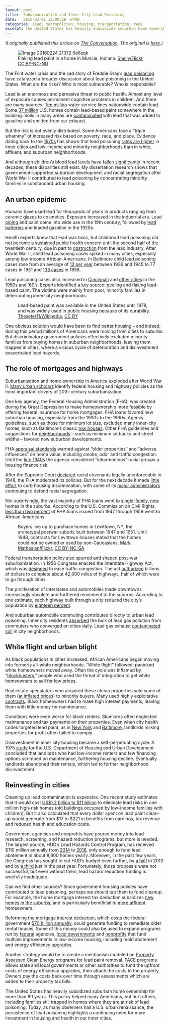 ```yaml
---
layout: post
title:  Suburbanization and Inner City Lead Poisoning
date:   2016-03-01 12:00:00 -0400
categories: lead; metropolitan; housing; transportation; race
excerpt: The United States has heavily subsidized suburban home ownership for more than 80 years. This policy helped many Americans, but hurt others, including families still trapped in homes where they are at risk of lead poisoning. Today, as many observers hail a U.S. urban renaissance, the persistence of lead poisoning highlights a continuing need for more investment in housing and health in our inner cities.
---
```


<p style="font-style:italic">(I originally published this article on <a href="http://theconversation.com">The Conversation</a>. The original is <a href="https://theconversation.com/the-surprising-link-between-postwar-suburban-development-and-todays-inner-city-lead-poisoning-54453">here</a>.)</p>
  <figure>
    <img src="https://cdn.theconversation.com/files/112817/width754/image-20160224-21372-6e6zqk.jpg" alt="Image 20160224 21372 6e6zqk" />
      <figcaption>
        Flaking lead paint in a home in Muncie, Indiana.
        <span class="attribution"><a class="source" href="https://www.flickr.com/photos/cat-sidh/2549088959/in/photolist-4TfKkD-2XDQzF-3rhPiM-PvEL-PvSk-6H9oAy-4sZaGQ-4sZaEQ-4sZaBC-4sZaz9-7LP7zr-4T3oQb-DqVF-pNoALH-DqVC-6H5nyR-6H5n5g-C9bkNm-2Rzrw-bm8rVu-bm8rXG-6H5k9X-bm8s2E-ouBUs-rwGDFn-53K9mc-CtGQ2J-ruvTRf-oVuph9-psUTwq-r1J5t4-mwHPc-7zojY6-axqx8b-65xkmP-7UqZGn-67NaSm-67HV66-4xwqVJ-mayYWR-6j9QYP-pTCf67-pTCeHd-a5FMNo-e2NBG9-6A2SuF-9ZRZUk-7UWobu-v9J6V4-dHbkr3">Shelly/Flickr</a>, <a class="license" href="http://creativecommons.org/licenses/by-nc-nd/4.0/">CC BY-NC-ND</a></span>
      </figcaption>
  </figure>

<p>The Flint water crisis and the sad story of Freddie Gray’s <a href="http://time.com/3845837/baltimore-lead-contamination/">lead poisoning</a> have catalyzed a broader discussion about lead poisoning in the United States. What are the risks? Who is most vulnerable? Who is responsible? </p>

<p>Lead is an enormous and pervasive threat to public health. Almost any level of exposure causes permanent cognitive problems in children. And there are many sources. <a href="http://www.epa.gov/sites/production/files/2015-11/documents/lcrwgmeetsummarynov2014.pdf">Ten million</a> water service lines nationwide contain lead. Some <a href="http://portal.hud.gov/hudportal/documents/huddoc?id=AHHS_Report.pdf">37 million</a> U.S. homes contain lead-based paint somewhere in the building. Soils in many areas are <a href="http://www.sciencedirect.com/science/article/pii/S016041201000156X">contaminated</a> with lead that was added to gasoline and emitted from car exhaust.</p>

<p>But the risk is not evenly distributed. Some Americans face a “triple whammy” of increased risk based on poverty, race, and place. Evidence dating back to the <a href="http://www.cdc.gov/nchs/data/ad/ad079acc.pdf">1970s</a> has shown that lead poisoning <a href="http://sre.sagepub.com/content/early/2015/10/15/2332649215608873.abstract">rates are higher</a> in inner cities and low-income and minority neighborhoods than in white, affluent, and suburban neighborhoods. </p>

<p>And although children’s blood lead levels have <a href="http://www.cdc.gov/mmwr/preview/mmwrhtml/mm6213a3.htm">fallen significantly</a> in recent decades, these disparities still exist. My dissertation research shows that government-supported suburban development and racial segregation after World War II contributed to lead poisoning by concentrating minority families in substandard urban housing.</p>

<h2>An urban epidemic</h2>

<p>Humans have used lead for thousands of years in products ranging from ceramic glazes to cosmetics. Exposure increased in the industrial era. Lead <a href="http://www.nber.org/papers/w9549">piping</a> and paint came into wide use in the 19th century, followed by <a href="https://envhis.oxfordjournals.org/content/20/1/29.short">lead batteries</a> and leaded gasoline in the 1920s. </p>

<p>Health experts knew that lead was toxic, but childhood lead poisoning did not become a sustained public health concern until the second half of the twentieth century, due in part to <a href="http://www.ncbi.nlm.nih.gov/pmc/articles/PMC1446124/pdf/10630135.pdf">obstruction</a> from the lead industry. After World War II, child lead poisoning cases spiked in many cities, especially among low-income African-Americans. In Baltimore child lead poisoning cases rose from an average of <a href="http://health.baltimorecity.gov/sites/default/files/City%20of%20Baltimore%20142nd%20Annual%20Report%20of%20The%20Department%20of%20Health.pdf">12 per year</a> between 1936 and 1945 to 77 cases in 1951 and <a href="http://health.baltimorecity.gov/sites/default/files/City%20of%20Baltimore%20144th%20Annual%20Report%20of%20The%20Department%20of%20Health.pdf">133 cases</a> in 1958. </p>

<p>Lead poisoning cases also increased in <a href="http://www.ncbi.nlm.nih.gov/pubmed/16144958">Cincinnati</a> and <a href="http://pediatrics.aappublications.org/content/22/4/756">other cities</a> in the 1950s and ‘60’s. Experts identified a key source: peeling and flaking lead-based paint. The victims were mainly from poor, minority families in deteriorating inner-city neighborhoods. </p>

<figure class="align-right ">
            <img alt="" src="https://cdn.theconversation.com/files/112819/width237/image-20160224-21372-fpsg6d.jpg">
            <figcaption>
              <span class="caption">Lead-based paint was available in the United States until 1978, and was widely used in public housing because of its durability.</span>
              <span class="attribution"><a class="source" href="https://en.wikipedia.org/wiki/Lead_paint#/media/File:Lead_Paint2.JPG">Theseter11/Wikipedia</a>, <a class="license" href="http://creativecommons.org/licenses/by/4.0/">CC BY</a></span>
            </figcaption>
          </figure>

<p>One obvious solution would have been to find better housing – and indeed, during this period millions of Americans were moving from cities to suburbs. But discriminatory government policies effectively excluded minority families from buying homes in suburban neighborhoods, leaving them trapped in cities, where a vicious cycle of deterioration and disinvestment exacerbated lead hazards.</p>

<h2>The role of mortgages and highways</h2>

<p>Suburbanization and home ownership in America exploded after World War II. <a href="http://local.provplan.org/pp170/materials_2011/Week%202/TheAmericanMetropolisatCentury'sEnd-Fishman.pdf">Many urban scholars</a> identify federal housing and highway policies as the most important drivers of 20th-century suburbanization. </p>

<p>One key agency, the Federal Housing Administration (FHA), was created during the Great Depression to make homeownership more feasible by offering federal insurance for home mortgages. FHA loans favored new suburban housing, especially from the 1930s to the 1960s. Agency guidelines, such as those for minimum lot size, excluded many inner-city homes, such as Baltimore’s classic <a href="http://www.csun.edu/%7Erdavids/350fall08/350readings/Jackson_Federal_Subsidy_and_Suburban_Dream.pdf">row houses</a>. Other FHA guidelines and suggestions for <a href="http://web.mit.edu/ebj/www/doc/JAPAv61n1.pdf">neighborhoods</a> – such as minimum setbacks and street widths – favored new suburban developments. </p>

<p>FHA <a href="http://www.csun.edu/%7Erdavids/350fall08/350readings/Jackson_Federal_Subsidy_and_Suburban_Dream.pdf">appraisal standards</a> warned against “older properties” and “adverse influences” on home value, including smoke, odor and traffic congestion. Until the <a href="http://archives.ubalt.edu/aclu/pdf/Plex48.pdf">late 1940s</a> the agency considered “inharmonious” racial groups a housing finance risk. </p>

<p>After the Supreme Court <a href="http://www.bostonfairhousing.org/timeline/1948-Shelley-v-Kramer.html">declared</a> racial covenants legally unenforceable in 1948, the FHA moderated its policies. But for the next decade it made <a href="http://archives.ubalt.edu/aclu/pdf/Plex48.pdf">little effort</a> to curb housing discrimination, with some of its <a href="http://www.prrac.org/pdf/freund.pdf">major administrators</a> continuing to defend racial segregation. </p>

<p>Not surprisingly, the vast majority of FHA loans went to <a href="http://www.csun.edu/%7Erdavids/350fall08/350readings/Jackson_Federal_Subsidy_and_Suburban_Dream.pdf">single-family</a>, <a href="http://www.nber.org/chapters/c2342.pdf">new</a> homes in the suburbs. According to the U.S. Commission on Civil Rights, <a href="http://www.epi.org/publication/making-ferguson/">less than two percent</a> of FHA loans issued from 1947 through 1959 went to African-Americans.  </p>

<figure class="align-center ">
            <img alt="" src="https://cdn.theconversation.com/files/112823/width754/image-20160224-16464-1wkjbnh.jpg">
            <figcaption>
              <span class="caption">Buyers line up to purchase homes in Levittown, NY, the archetypal postwar suburb, built between 1947 and 1951. Until 1948, contracts for Levittown houses stated that the homes could not be owned or used by non-Caucasians.</span>
              <span class="attribution"><a class="source" href="https://www.flickr.com/photos/markgregory/12901942324/in/album-72157630764289084/">Mark Mathosian/Flickr</a>, <a class="license" href="http://creativecommons.org/licenses/by-nc-sa/4.0/">CC BY-NC-SA</a></span>
            </figcaption>
          </figure>

<p>Federal transportation policy also spurred and shaped post-war suburbanization. In 1956 Congress enacted the Interstate Highway Act, which was <a href="https://www.fhwa.dot.gov/infrastructure/originalintent.cfm">designed</a> to ease traffic  congestion. The act <a href="http://www.historysouth.org/wp-content/uploads/2015/12/The-Other-22Subsidized-Housing22-Federal-Aid-To-Suburbanization-.pdf">authorized</a> billions of dollars to complete about 42,000 miles of highways, half of which were to go through cities. </p>

<p>The proliferation of interstates and automobiles made downtowns increasingly obsolete and furthered movement to the suburbs. According to one estimate, each highway built through a city reduced the city’s population by <a href="http://econpapers.repec.org/article/oupqjecon/v_3a122_3ay_3a2007_3ai_3a2_3ap_3a775-805..htm">eighteen percent</a>.</p>

<p>And suburban automobile commuting contributed directly to urban lead poisoning. Inner city residents <a href="https://books.google.com/books?id=vcXUAAAAMAAJ">absorbed</a> the bulk of lead gas pollution from commuters who converged on cities daily. Lead gas exhaust <a href="http://www.macalester.edu/%7Ekuwata/classes/2011-12/Chem%20222/Mielke%20American%20Scientist.pdf">contaminated soil</a> in city neighborhoods. </p>

<h2>White flight and urban blight</h2>

<p>As black populations in cities increased, African Americans began moving into formerly all-white neighborhoods. “White flight” followed: panicked white homeowners moved away. Often the cycle was inflamed by “<a href="http://www.encyclopedia.chicagohistory.org/pages/147.html">blockbusters</a>,” people who used the threat of integration to get white homeowners to sell for low prices. </p>

<p>Real estate speculators who acquired these cheap properties sold some of them (<a href="http://archives.ubalt.edu/bni/pdf/6-1-13.pdf">at inflated prices</a>) to minority buyers. Many used highly exploitative <a href="http://www.blackpast.org/perspectives/race-family-and-real-estate-beryl-satters-family-properties">contracts</a>. Black homeowners had to make high interest payments, leaving them with little money for maintenance.  </p>

<p>Conditions were even worse for black renters.  Slumlords often neglected  maintenance and tax payments on their properties. Even when city health codes targeted lead paint, as in <a href="https://news.google.com/newspapers?nid=1299&amp;dat=19690925&amp;id=xuwjAAAAIBAJ&amp;sjid=K4wDAAAAIBAJ&amp;pg=4558,2090106&amp;hl=en">New York</a> and <a href="https://news.google.com/newspapers?nid=2205&amp;dat=19660122&amp;id=a-hfAAAAIBAJ&amp;sjid=AAMGAAAAIBAJ&amp;pg=657,458908&amp;hl=en">Baltimore</a>, landlords milking properties for profit often failed to comply.</p>

<p>Disinvestment in inner city housing became a self-perpetuating cycle. A 1975 <a href="http://archives.ubalt.edu/aclu/pdf/Plex532.pdf">study</a> for the U.S. Department of Housing and Urban Development concluded that landlords who had low-income renters and few financing options scrimped on maintenance, furthering housing decline. Eventually landlords abandoned their rentals, which led to further neighborhood disinvestment.</p>

<h2>Reinvesting in cities</h2>

<p>Cleaning up lead contamination is expensive. One recent study estimates that it would cost <a href="http://www.ncbi.nlm.nih.gov/pmc/articles/PMC2717145/pdf/ehp-117-1162.pdf">US$1.2 billion to $11 billion</a> to eliminate lead risks in one million high-risk homes (old buildings occupied by low-income families with children). But it also calculated that every dollar spent on lead paint clean-up would generate from $17 to $221 in benefits from earnings, tax revenue and reduced health and education costs.</p>

<p>Government agencies and nonprofits have poured money into lead research, screening, and hazard reduction programs, but more is needed. The largest source, HUD’s Lead Hazards Control Program, has received $110 million annually from <a href="https://portal.hud.gov/hudportal/documents/huddoc?id=fy15cj_lead_hzrd_cntrl.pdf">2014</a> to <a href="https://portal.hud.gov/hudportal/documents/huddoc?id=34-LeadHazardReduction.pdf">2016</a>, only enough to fund lead abatement in about 8,800 homes yearly. Moreover, in the past few years, the Congress has sought to cut HUD’s budget even further, by <a href="http://thinkprogress.org/economy/2013/07/16/2307251/austerity-is-leaving-children-sick-with-lead-poisoning/">a half</a> in 2013 and by <a href="http://www.businessinsider.com/house-approves-spending-cuts-amtrak-2015-6">a third</a> just in the past year. Fortunately, those proposals were not successful, but even without them, lead hazard reduction funding is woefully inadequate. </p>

<p>Can we find other sources? Since government housing policies have contributed to lead poisoning, perhaps we should tap them to fund cleanup. For example, the home mortgage interest tax deduction subsidizes <a href="http://papers.ssrn.com/sol3/papers.cfm?abstract_id=258238">new homes in the suburbs</a>, and is particularly beneficial to <a href="http://web.stanford.edu/group/scspi/_media/pdf/Reference%20Media/Dwyer_2007.pdf">more affluent</a> homeowners. </p>

<p>Reforming the mortgage interest deduction, which costs the federal government <a href="http://www.cbpp.org/research/mortgage-interest-deduction-is-ripe-for-reform">$70 billion annually</a>, could generate funding to remediate older rental houses. Some of this money could also be used to expand programs run by <a href="http://portal.hud.gov/hudportal/HUD?src=/program_offices/healthy_homes">federal</a> agencies, <a href="http://www.mass.gov/eohhs/gov/departments/dph/programs/environmental-health/exposure-topics/lead/delead/financial-assistance-for-deleading.html">local governments</a> and <a href="http://www.greenandhealthyhomes.org/about-us/history-and-mission">nonprofits</a> that fund multiple improvements in low-income housing, including mold abatement and energy efficiency upgrades. </p>

<p>Another strategy would be to create a mechanism modeled on <a href="http://www.greentechmedia.com/articles/read/White-House-Announcement-Means-Today-is-a-Very-Big-Day-For-PACE">Property Assessed Clean Energy</a> programs for lead paint removal. PACE programs allows state and local governments or other authorities to fund the upfront costs of energy efficiency upgrades, then attach the costs to the property. Owners pay the costs back over time through assessments which are added to their property tax bills. </p>

<p><img src="https://counter.theconversation.edu.au/content/54453/count.gif?distributor=republish-lightbox-basic" alt="The Conversation" width="1" height="1" />The United States has heavily subsidized suburban home ownership for more than 80 years. This policy helped many Americans, but hurt others, including families still trapped in homes where they are at risk of lead poisoning. Today, as many observers hail <a>a U.S. urban renaissance</a>, the persistence of lead poisoning highlights a continuing need for more investment in housing and health in our inner cities.</p>
